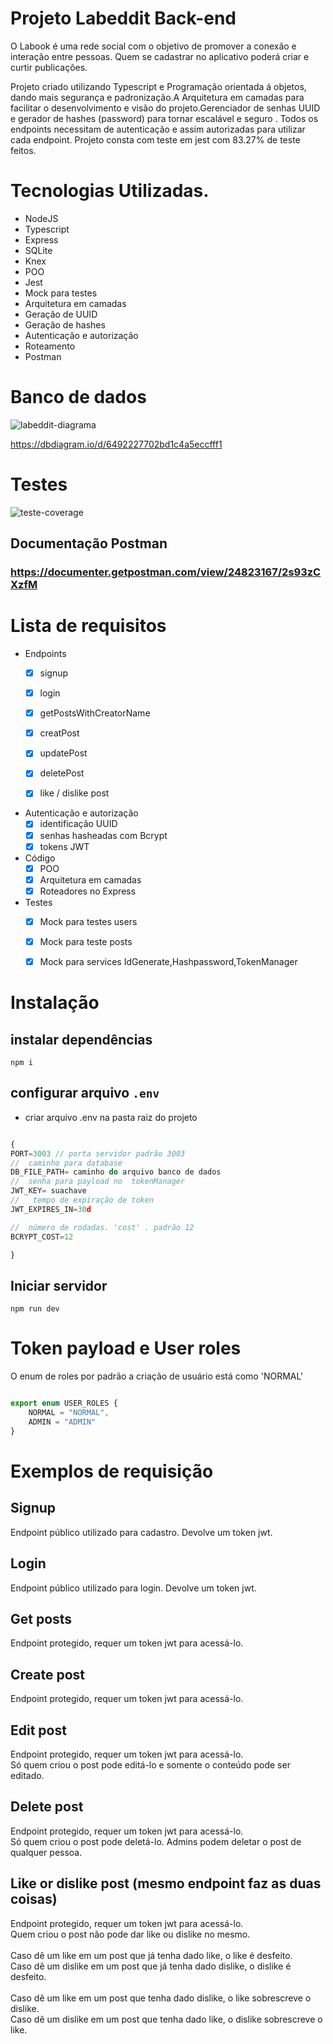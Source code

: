 

# Projeto Labeddit Back-end
O Labook é uma rede social com o objetivo de promover a conexão e interação entre pessoas. Quem se cadastrar no aplicativo poderá criar e curtir publicações.

Projeto criado utilizando Typescript e Programação orientada á objetos, dando mais segurança e padronização.A Arquitetura em camadas para facilitar  o desenvolvimento e visão do projeto.Gerenciador de senhas UUID e gerador de hashes (password) para tornar escalável e seguro . Todos os endpoints necessitam de autenticação  e assim autorizadas para utilizar cada endpoint.  Projeto consta com teste em jest com 83.27% de teste feitos.

# Tecnologias Utilizadas.
- NodeJS
- Typescript
- Express
- SQLite
- Knex
- POO
- Jest
- Mock para testes
- Arquitetura em camadas
- Geração de UUID
- Geração de hashes
- Autenticação e autorização
- Roteamento
- Postman

# Banco de dados
![labeddit-diagrama](https://github.com/DavidAlves28/Labedit_back-end/assets/107942209/6fb0363c-38ae-4d3d-8b94-7bf5fd040583)

https://dbdiagram.io/d/6492227702bd1c4a5eccfff1

# Testes 
![teste-coverage](https://github.com/DavidAlves28/Labedit_back-end/assets/107942209/7a1740e0-49ef-4552-8c8e-c83038e0c016)


## Documentação Postman 
### https://documenter.getpostman.com/view/24823167/2s93zCXzfM
# Lista de requisitos

- Endpoints
    - [x]  signup
    - [x]  login
    - [x]  getPostsWithCreatorName
    - [x]  creatPost
    - [x]  updatePost
    - [x]  deletePost
    - [x]  like / dislike post
   

- Autenticação e autorização
    - [x]  identificação UUID
    - [x]  senhas hasheadas com Bcrypt
    - [x]  tokens JWT
 
 - Código
    - [x]  POO
    - [x]  Arquitetura em camadas
    - [x]  Roteadores no Express
 - Testes 
    - [x] Mock para testes users
    - [x] Mock para teste posts
    - [x] Mock para services IdGenerate,Hashpassword,TokenManager


# Instalação 
## instalar dependências
```
npm i 
```



## configurar arquivo `.env`
 - criar arquivo .env na pasta raiz do projeto
```typescript

{ 
PORT=3003 // porta servidor padrão 3003
//  caminho para database
DB_FILE_PATH= caminho do arquivo banco de dados
//  senha para payload no  tokenManager
JWT_KEY= suachave
//   tempo de expiração de token 
JWT_EXPIRES_IN=30d

//  número de rodadas. 'cost' . padrão 12
BCRYPT_COST=12

}
```
## Iniciar servidor
```
npm run dev 
```

# Token payload e User roles
O enum de roles  por padrão a criação de usuário está como 'NORMAL'
```typescript

export enum USER_ROLES {
    NORMAL = "NORMAL",
    ADMIN = "ADMIN"
}


```

# Exemplos de requisição

## Signup
Endpoint público utilizado para cadastro. Devolve um token jwt.


## Login
Endpoint público utilizado para login. Devolve um token jwt.


## Get posts
Endpoint protegido, requer um token jwt para acessá-lo.


## Create post
Endpoint protegido, requer um token jwt para acessá-lo.


## Edit post
Endpoint protegido, requer um token jwt para acessá-lo.<br>
Só quem criou o post pode editá-lo e somente o conteúdo pode ser editado.


## Delete post
Endpoint protegido, requer um token jwt para acessá-lo.<br>
Só quem criou o post pode deletá-lo. Admins podem deletar o post de qualquer pessoa.

## Like or dislike post (mesmo endpoint faz as duas coisas)

Endpoint protegido, requer um token jwt para acessá-lo.<br>
Quem criou o post não pode dar like ou dislike no mesmo.<br><br>
Caso dê um like em um post que já tenha dado like, o like é desfeito.<br>
Caso dê um dislike em um post que já tenha dado dislike, o dislike é desfeito.<br><br>
Caso dê um like em um post que tenha dado dislike, o like sobrescreve o dislike.<br>
Caso dê um dislike em um post que tenha dado like, o dislike sobrescreve o like.


